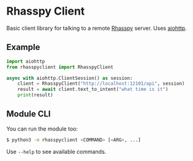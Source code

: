 # Rhasspy Client

Basic client library for talking to a remote [Rhasspy](https://rhasspy.readthedocs.io) server. Uses [aiohttp](https://aiohttp.readthedocs.io/en/stable/).

## Example

```python
import aiohttp
from rhasspyclient import RhasspyClient

async with aiohttp.ClientSession() as session:
    client = RhasspyClient("http://localhost:12101/api", session)
    result = await client.text_to_intent("what time is it")
    print(result)
```

## Module CLI

You can run the module too:

```bash
$ python3 -m rhasspyclient <COMMAND> [<ARG>, ...]
```

Use `--help` to see available commands.
